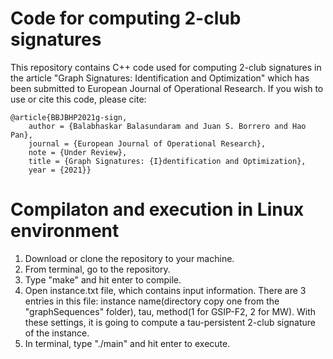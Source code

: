 # Code for computing 2-club signatures
This repository contains C++ code used for computing 2-club signatures in the article "Graph Signatures: Identification and Optimization" which has been submitted to European Journal of Operational Research. If you wish to use or cite this code, please cite:
      
    @article{BBJBHP2021g-sign,
        author = {Balabhaskar Balasundaram and Juan S. Borrero and Hao Pan},
        journal = {European Journal of Operational Research},
        note = {Under Review},
        title = {Graph Signatures: {I}dentification and Optimization},
        year = {2021}}
      
# Compilaton and execution in Linux environment
1. Download or clone the repository to your machine. 
2. From terminal, go to the repository. 
3. Type "make" and hit enter to compile. 
4. Open instance.txt file, which contains input information. There are 3 entries in this file: instance name(directory copy one from the "graphSequences" folder), tau, method(1 for GSIP-F2, 2 for MW). With these settings, it is going to compute a tau-persistent 2-club signature of the instance. 
5. In terminal, type "./main" and hit enter to execute. 
